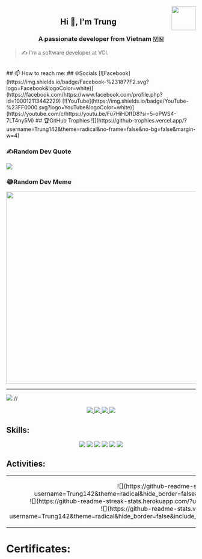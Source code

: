 <!-- <img align="left" width="400" src="https://github.githubassets.com/images/modules/profile/profile-first-repo.svg" /> -->
<img align="right" width="64" src="https://github.com/Trung142" />
<!-- <img align="right" width="64" src="https://img.icons8.com/color/48/vietnam-circular.png" /> -->

<h2 align="center">Hi 👋, I'm Trung</h2>
<p align="center">
  <h3 align="center">A passionate developer from Vietnam 🇻🇳 </h3>
</p>

> ✍ I'm a software developer at VCI.

<br />
## 📫 How to reach me:
## 🌐Socials
[![Facebook](https://img.shields.io/badge/Facebook-%231877F2.svg?logo=Facebook&logoColor=white)](https://facebook.com/https://www.facebook.com/profile.php?id=100012113442229) [![YouTube](https://img.shields.io/badge/YouTube-%23FF0000.svg?logo=YouTube&logoColor=white)](https://youtube.com/c/https://youtu.be/Fu7HiHDffD8?si=5-oPWS4-7LT4ny5M) 
## 🏆GitHub Trophies
![](https://github-trophies.vercel.app/?username=Trung142&theme=radical&no-frame=false&no-bg=false&margin-w=4)

### ✍️Random Dev Quote
![](https://quotes-github-readme.vercel.app/api?type=horizontal&theme=radical)

### 😂Random Dev Meme
<img src="https://random-memer.herokuapp.com/" width="512px"/>

---
[![](https://visitcount.itsvg.in/api?id=Trung142&icon=0&color=0)](https://visitcount.itsvg.in)
//
<p align="center">
  <a href="https://www.facebook.com/profile.php?id=100012113442229" alt="Facebook">
    <img src="https://img.icons8.com/fluent/48/000000/facebook-new.pn" target="_blank" />
  </a> 
  <a href="https://github.com/Trung142" alt="Github">
    <img src="https://img.icons8.com/fluent/48/000000/github.png"/>
  </a> 
  <a href="https://youtu.be/Fu7HiHDffD8?si=5-oPWS4-7LT4ny5M" alt="Youtube channel" target="_blank" >
    <img src="https://img.icons8.com/fluent/48/000000/youtube-play.png"/>
  </a>
  <a href="mailto:t142ayun@gmail.com" alt="Email">
    <img src="https://img.icons8.com/fluent/48/000000/mailing.png"/>
  </a>
</p>

## Skills:
<p align="center">
    <img src="![image](https://github.com/Trung142/Electronic-sales-website/assets/127677289/b0d03509-2baf-4044-b925-d9c51160bd12)"/>
  <img src="https://img.icons8.com/color/48/000000/mysql-logo.png"/>
  <img src="https://img.icons8.com/color/48/000000/mongodb.png"/>
  <img src="https://img.icons8.com/color/48/000000/git.png"/>
  <img src="https://img.icons8.com/color/48/000000/github-2.png"/>
  <img src="https://img.icons8.com/color/48/000000/visual-studio-code-2019.png"/>
</p>

## Activities:

<table style="width:100%;">
  <tr>
    <td>
        <p align="center"> 
            ![](https://github-readme-stats.vercel.app/api?username=Trung142&theme=radical&hide_border=false&include_all_commits=false&count_private=false)<br/>
      ![](https://github-readme-streak-stats.herokuapp.com/?user=Trung142&theme=radical&hide_border=false)<br/>
      ![](https://github-readme-stats.vercel.app/api/top-langs/?username=Trung142&theme=radical&hide_border=false&include_all_commits=false&count_private=false&layout=compact)
      </p>
    </td>
    <td>
      <p align="center"> 
        <img src="https://cdn.dribbble.com/users/1059583/screenshots/4171367/coding-freak.gif" alt="dev" width="100%"/>
      </p>
    </td>
  </tr>
</table>

# Certificates:
